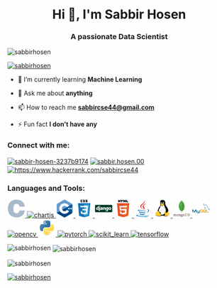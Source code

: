 <h1 align="center">Hi 👋, I'm Sabbir Hosen</h1>
<h3 align="center">A passionate Data Scientist</h3>

<p align="left"> <img src="https://komarev.com/ghpvc/?username=sabbirhosen&label=Profile%20views&color=0e75b6&style=flat" alt="sabbirhosen" /> </p>

<p align="left"> <a href="https://github.com/ryo-ma/github-profile-trophy"><img src="https://github-profile-trophy.vercel.app/?username=sabbirhosen" alt="sabbirhosen" /></a> </p>

- 🌱 I’m currently learning **Machine Learning**

- 💬 Ask me about **anything**

- 📫 How to reach me **sabbircse44@gmail.com**

- ⚡ Fun fact **I don't have any**

<h3 align="left">Connect with me:</h3>
<p align="left">
<a href="https://linkedin.com/in/sabbir-hosen-3237b9174" target="blank"><img align="center" src="https://cdn.jsdelivr.net/npm/simple-icons@3.0.1/icons/linkedin.svg" alt="sabbir-hosen-3237b9174" height="30" width="40" /></a>
<a href="https://fb.com/sabbir.hosen.00" target="blank"><img align="center" src="https://cdn.jsdelivr.net/npm/simple-icons@3.0.1/icons/facebook.svg" alt="sabbir.hosen.00" height="30" width="40" /></a>
<a href="https://www.hackerrank.com/https://www.hackerrank.com/sabbircse44" target="blank"><img align="center" src="https://cdn.jsdelivr.net/npm/simple-icons@3.0.1/icons/hackerrank.svg" alt="https://www.hackerrank.com/sabbircse44" height="30" width="40" /></a>
</p>

<h3 align="left">Languages and Tools:</h3>
<p align="left"> <a href="https://www.cprogramming.com/" target="_blank"> <img src="https://raw.githubusercontent.com/devicons/devicon/master/icons/c/c-original.svg" alt="c" width="40" height="40"/> </a> <a href="https://www.chartjs.org" target="_blank"> <img src="https://www.chartjs.org/media/logo-title.svg" alt="chartjs" width="40" height="40"/> </a> <a href="https://www.w3schools.com/cpp/" target="_blank"> <img src="https://raw.githubusercontent.com/devicons/devicon/master/icons/cplusplus/cplusplus-original.svg" alt="cplusplus" width="40" height="40"/> </a> <a href="https://www.w3schools.com/css/" target="_blank"> <img src="https://raw.githubusercontent.com/devicons/devicon/master/icons/css3/css3-original-wordmark.svg" alt="css3" width="40" height="40"/> </a> <a href="https://www.djangoproject.com/" target="_blank"> <img src="https://raw.githubusercontent.com/devicons/devicon/master/icons/django/django-original.svg" alt="django" width="40" height="40"/> </a> <a href="https://www.w3.org/html/" target="_blank"> <img src="https://raw.githubusercontent.com/devicons/devicon/master/icons/html5/html5-original-wordmark.svg" alt="html5" width="40" height="40"/> </a> <a href="https://www.java.com" target="_blank"> <img src="https://raw.githubusercontent.com/devicons/devicon/master/icons/java/java-original.svg" alt="java" width="40" height="40"/> </a> <a href="https://www.linux.org/" target="_blank"> <img src="https://raw.githubusercontent.com/devicons/devicon/master/icons/linux/linux-original.svg" alt="linux" width="40" height="40"/> </a> <a href="https://www.mongodb.com/" target="_blank"> <img src="https://raw.githubusercontent.com/devicons/devicon/master/icons/mongodb/mongodb-original-wordmark.svg" alt="mongodb" width="40" height="40"/> </a> <a href="https://www.mysql.com/" target="_blank"> <img src="https://raw.githubusercontent.com/devicons/devicon/master/icons/mysql/mysql-original-wordmark.svg" alt="mysql" width="40" height="40"/> </a> <a href="https://opencv.org/" target="_blank"> <img src="https://www.vectorlogo.zone/logos/opencv/opencv-icon.svg" alt="opencv" width="40" height="40"/> </a> <a href="https://www.python.org" target="_blank"> <img src="https://raw.githubusercontent.com/devicons/devicon/master/icons/python/python-original.svg" alt="python" width="40" height="40"/> </a> <a href="https://pytorch.org/" target="_blank"> <img src="https://www.vectorlogo.zone/logos/pytorch/pytorch-icon.svg" alt="pytorch" width="40" height="40"/> </a> <a href="https://scikit-learn.org/" target="_blank"> <img src="https://upload.wikimedia.org/wikipedia/commons/0/05/Scikit_learn_logo_small.svg" alt="scikit_learn" width="40" height="40"/> </a> <a href="https://www.tensorflow.org" target="_blank"> <img src="https://www.vectorlogo.zone/logos/tensorflow/tensorflow-icon.svg" alt="tensorflow" width="40" height="40"/> </a> </p>

<p><img align="left" src="https://github-readme-stats.vercel.app/api/top-langs?username=sabbirhosen&show_icons=true&locale=en&layout=compact" alt="sabbirhosen" /></p>

<p>&nbsp;<img align="center" src="https://github-readme-stats.vercel.app/api?username=sabbirhosen&show_icons=true&locale=en" alt="sabbirhosen" /></p>

<p><img align="center" src="https://github-readme-streak-stats.herokuapp.com/?user=sabbirhosen&" alt="sabbirhosen" /></p>
<p align="left"> <a href="https://github.com/ryo-ma/github-profile-trophy"><img src="https://github-profile-trophy.vercel.app/?username=sabbirhosen" alt="sabbirhosen" /></a> </p>

